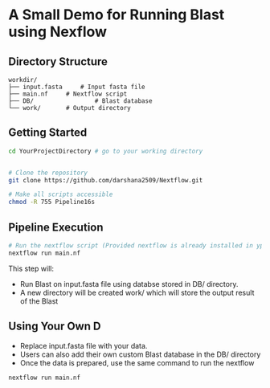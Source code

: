 # A Small Demo for Running Blast using Nexflow

## Directory Structure

```
workdir/
├── input.fasta		# Input fasta file
├── main.nf		# Nextflow script
├── DB/                 # Blast database
└── work/		# Output directory
```

## Getting Started

```sh
cd YourProjectDirectory # go to your working directory


# Clone the repository
git clone https://github.com/darshana2509/Nextflow.git

# Make all scripts accessible
chmod -R 755 Pipeline16s
```


## Pipeline Execution

```sh
# Run the nextflow script (Provided nextflow is already installed in ypur system)
nextflow run main.nf
```

This step will:
- Run Blast on input.fasta file using databse stored in DB/ directory.
- A new directory will be created work/ which will store the output result of the Blast


## Using Your Own D
- Replace input.fasta file with your data.
- Users can also add their own custom Blast database in the DB/ directory
- Once the data is prepared, use the same command to run the nextflow 
```sh
nextflow run main.nf
```
